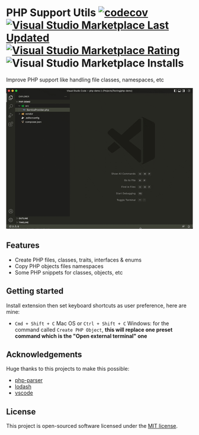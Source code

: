 PHP Support Utils [![codecov](https://codecov.io/gh/open-southeners/vscode-php-support-utils/branch/main/graph/badge.svg?token=5M9M8VDLEV)](https://codecov.io/gh/open-southeners/vscode-php-support-utils) [![Visual Studio Marketplace Last Updated](https://img.shields.io/visual-studio-marketplace/last-updated/open-southeners.php-support-utils)](https://marketplace.visualstudio.com/items?itemName=open-southeners.php-support-utils&ssr=false#version-history) [![Visual Studio Marketplace Rating](https://img.shields.io/visual-studio-marketplace/r/open-southeners.php-support-utils)](https://marketplace.visualstudio.com/items?itemName=open-southeners.php-support-utils&ssr=false#review-details) ![Visual Studio Marketplace Installs](https://img.shields.io/visual-studio-marketplace/i/open-southeners.php-support-utils)
===

Improve PHP support like handling file classes, namespaces, etc

![demo](images/demo.gif)

## Features

- Create PHP files, classes, traits, interfaces & enums
- Copy PHP objects files namespaces
- Some PHP snippets for classes, objects, etc

## Getting started

Install extension then set keyboard shortcuts as user preference, here are mine:

- `Cmd + Shift + C` Mac OS or `Ctrl + Shift + C` Windows: for the command called `Create PHP Object`, **this will replace one preset command which is the "Open external terminal" one**

## Acknowledgements

Huge thanks to this projects to make this possible:

- [php-parser](https://github.com/glayzzle/php-parser)
- [lodash](https://github.com/lodash/lodash)
- [vscode](https://github.com/microsoft/vscode)

## License

This project is open-sourced software licensed under the [MIT license](LICENSE.md).
